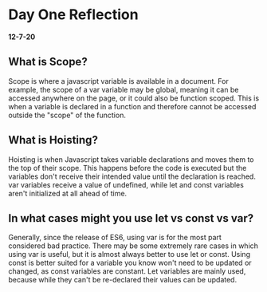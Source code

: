 # Day One Reflection
__12-7-20__

## What is Scope?
Scope is where a javascript variable is available in a document. For example, the scope of a var variable may be global, meaning it can be accessed anywhere on the page, or it could also be function scoped. This is when a variable is declared in a function and therefore cannot be accessed outside the "scope" of the function.

## What is Hoisting?
Hoisting is when Javascript takes variable declarations and moves them to the top of their scope. This happens before the code is executed but the variables don't receive their intended value until the declaration is reached. var variables receive a value of undefined, while let and const variables aren't initialized at all ahead of time.

## In what cases might you use let vs const vs var?
Generally, since the release of ES6, using var is for the most part considered bad practice. There may be some extremely rare cases in which using var is useful, but it is almost always better to use let or const. Using const is better suited for a variable you know won't need to be updated or changed, as const variables are constant. Let variables are mainly used, because while they can't be re-declared their values can be updated.